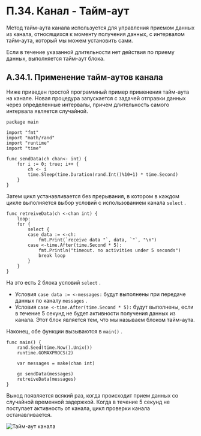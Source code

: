 # П.34. Канал \- Тайм\-аут

Метод тайм\-аута канала используется для управления приемом данных из канала, относящихся к моменту получения данных, с интервалом тайм\-аута, который мы можем установить сами.

Если в течение указанной длительности нет действия по приему данных, выполняется тайм\-аут блока.

## A.34.1. Применение тайм\-аутов канала

Ниже приведен простой программный пример применения тайм\-аута на канале. Новая процедура запускается с задачей отправки данных через определенные интервалы, причем длительность самого интервала является случайной.

```
package main

import "fmt"
import "math/rand"
import "runtime"
import "time"

func sendData(ch chan<- int) {
    for i := 0; true; i++ {
        ch <- i
        time.Sleep(time.Duration(rand.Int()%10+1) * time.Second)
    }
}

```

Затем цикл устанавливается без прерывания, в котором в каждом цикле выполняется выбор условий с использованием канала `select` .

```
func retreiveData(ch <-chan int) {
    loop:
    for {
        select {
        case data := <-ch:
            fmt.Print(`receive data "`, data, `"`, "\n")
        case <-time.After(time.Second * 5):
            fmt.Println("timeout. no activities under 5 seconds")
            break loop
        }
    }
}

```

На это есть 2 блока условий `select` .

*   Условия `case data := <-messages:` будут выполнены при передаче данных по каналу `messages` .
*   Условия `case <-time.After(time.Second * 5):` будут выполнены, если в течение 5 секунд не будет активности получения данных из канала. Этот блок является тем, что мы называем блоком тайм\-аута.

Наконец, обе функции вызываются в `main()` .

```
func main() {
    rand.Seed(time.Now().Unix())
    runtime.GOMAXPROCS(2)

    var messages = make(chan int)

    go sendData(messages)
    retreiveData(messages)
}

```

Выход появляется всякий раз, когда происходит прием данных со случайной временной задержкой. Когда в течение 5 секунд не поступает активность от канала, цикл проверки канала останавливается.

![Тайм-аут канала](https://dasarpemrogramangolang.novalagung.com/images/A.34_1_channel_delay.png)
